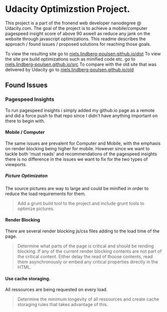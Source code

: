 # Udacity Optimizstion Project.
This project is a part of the fronend web developer nanodegree @ Udacity.com. The goal of the project is to achieve a mobile/computer pagespeed insight score of above 90 aswell as reduce any jank on the website through javascript optimizations. This readme describes the approach / found issues / proposed solutions for reaching those goals.

To view the resulting site go to [niels.lindberg-poulsen.github.io/dist](niels.lindberg-poulsen.github.io/dist)
To view the site pre build optimizations such as minified code etc. go to [niels.lindberg-poulsen.github.io/src](niels.lindberg-poulsen.github.io/src)
To compare with the old site that was delivered by Udacity go to [niels.lindberg-poulsen.github.io/old](niels.lindberg-poulsen.github.io/old)

## Found Issues

### Pagespeed Insights
To run pagespeed insights i simply added my github.io page as a remote and did a force push to that repo since I didn't have anything important on there to begin with.

#### Mobile / Computer
The same issues are prevalent for Computer and Mobile, with the emphasis on render blocking being higher for mobile. However since we want to tackle both 'must reads' and recommendations of the pagespeed insights there is no difference in the issues we want to fix for the two types of viewports.

##### Picture Optimizaton
The source pictures are way to large and could be minified in order to reduce the load requirements for them.

> Add a grunt build tool to the project and include grunt tools to optimize pictures.

#### Render Blocking
There are several render blocking js/css files adding to the load time of the page.
> Determine what parts of the page is critical and should be rending blocking.
> If any of the current render blocking contents are not part of the critical content.
> Either delay the read of thoose contents, read them asynchronously or embed any critical properties directly in the HTML.


#### Use cache storaging.
All ressources are being requested on every load.
> Determine the minimum longevity of all ressources and create cache storaging rules that takes advantage of this.